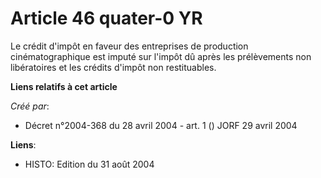 # Article 46 quater-0 YR

Le crédit d'impôt en faveur des entreprises de production cinématographique est imputé sur l'impôt dû après les prélèvements
non libératoires et les crédits d'impôt non restituables.

**Liens relatifs à cet article**

_Créé par_:

  - Décret n°2004-368 du 28 avril 2004 - art. 1 () JORF 29 avril 2004

**Liens**:

  - HISTO: Edition du 31 août 2004

